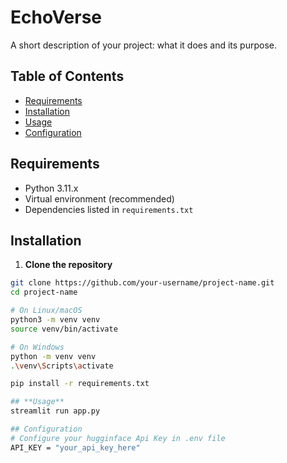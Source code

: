 # EchoVerse

A short description of your project: what it does and its purpose.

## Table of Contents
- [Requirements](#requirements)
- [Installation](#installation)
- [Usage](#usage)
- [Configuration](#configuration)

## Requirements

- Python 3.11.x  
- Virtual environment (recommended)  
- Dependencies listed in `requirements.txt`

## Installation

1. **Clone the repository**  
```bash
git clone https://github.com/your-username/project-name.git
cd project-name

# On Linux/macOS
python3 -m venv venv
source venv/bin/activate

# On Windows
python -m venv venv
.\venv\Scripts\activate

pip install -r requirements.txt

## **Usage**
streamlit run app.py

## Configuration
# Configure your hugginface Api Key in .env file
API_KEY = "your_api_key_here"
